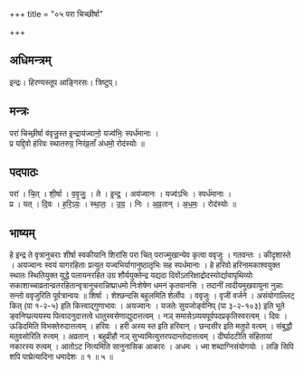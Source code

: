 +++
title = "०५ परा चिच्छीर्षा"

+++
## अधिमन्त्रम्
इन्द्रः। हिरण्यस्तूप आङ्गिरसः। त्रिष्टुप्।

## मन्त्रः
परा॑ चिच्छी॒र्षा व॑वृजु॒स्त इ॒न्द्राय॑ज्वानो॒ यज्व॑भिः॒ स्पर्ध॑मानाः ।  
प्र यद्दि॒वो ह॑रिवः स्थातरुग्र॒ निर॑व्र॒ताँ अ॑धमो॒ रोद॑स्योः ॥

## पदपाठः
परा॑ । चि॒त् । शी॒र्षा । व॒वृ॒जुः॒ । ते । इ॒न्द्र॒ । अय॑ज्वानः । यज्व॑ऽभिः । स्पर्ध॑मानाः ।  
प्र । यत् । दि॒वः । ह॒रि॒ऽवः॒ । स्था॒तः॒ । उ॒ग्र॒ । निः । अ॒व्र॒तान् । अ॒ध॒मः॒ । रोद॑स्योः ॥

## भाष्यम्
हे इन्द्र ते वृत्रानुचराः शीर्षा स्वकीयानि शिरांसि परा चित् पराज्मुखान्येव कृत्वा ववृजुः । गतवन्तः । कीदृशास्ते । अयज्वानः स्वयं यागरहिताः प्रत्युत यज्वभिर्यागानुष्ठातृभिः सह स्पर्धमानाः । हे हरिवो हरिनामकाश्वयुक्त स्थातः स्थितियुक्त युद्धे पलायनरहित उग्र शौर्ययुक्तेन्द्र यद्यदा दिवोंऽतरिक्षाद्रोदस्योर्द्यावापृथिव्योः सकाशाच्चाव्रतान्व्रतरहितान्वृत्रानुचरान्निष्प्राधमो निःशेषेण धमनं कृतवानसि । तदानीं त्वदीयमुखवायुना नुन्नाः सन्तो ववृजुरिति पूर्वत्रान्वयः ॥ शिर्षा । शेश्छन्दसि बहुलमिति शेर्लोपः । ववृजुः । वृजी वर्जने । असंयोगाल्लिट् कित् (पा १-२-५) इति कित्त्वाद्गुणाभावः । अयज्वानः । यजतेः सुयजोर्ङ्वनिप् (पा ३-२-१०३) इति भूते ङ्वनिप्प्रत्ययस्य पित्वादनुदात्तत्वे धातुस्वसेणाद्युदात्तत्वम् । नञ् समासेऽव्ययपूर्वपदप्रकृतिस्वरत्वम् । दिवः । ऊडिदमिति विभक्तेरुदात्तत्वम् । हरिवः । हरी अस्य स्त इति हरिवान् । छन्दसीर इति मतुपो वत्वम् । संबुद्धौ मतुवसोरिति रुत्वम् । अव्रतान् । बहुव्रीहौ नञ् सुभ्यामित्युत्तरपदान्तोदात्तत्वम् । दीर्घादटीति संहितायां नकारस्य रुत्वम् । आतोऽट नित्यमिति सानुनासिक आकारः । अधमः । ध्मा शब्दाग्निसंयोगयोः । लङि सिपि शपि पाघ्रेत्यादिना धमादेशः ॥ १ ॥ ५ ॥